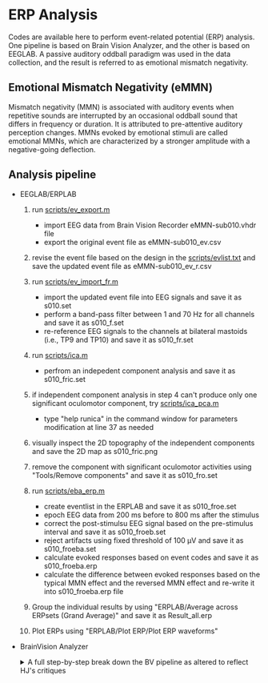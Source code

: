 # ERP Analysis
Codes are available here to perform event-related potential (ERP) analysis. One pipeline is based on Brain Vision Analyzer, and the other is based on EEGLAB. A passive auditory oddball paradigm was used in the data collection, and the result is referred to as emotional mismatch negativity.

## Emotional Mismatch Negativity (eMMN)
Mismatch negativity (MMN) is associated with auditory events when repetitive sounds are interrupted by an occasional oddball sound that differs in frequency or duration. It is attributed to pre-attentive auditory perception changes. MMNs evoked by emotional stimuli are called emotional MMNs, which are characterized by a stronger amplitude with a negative-going deflection.

## Analysis pipeline
- EEGLAB/ERPLAB
  1. run [scripts/ev_export.m](url)
     - import EEG data from Brain Vision Recorder eMMN-sub010.vhdr file
     - export the original event file as eMMN-sub010_ev.csv
    
  2. revise the event file based on the design in the [scripts/evlist.txt](url) and save the updated event file as eMMN-sub010_ev_r.csv
  
  3. run [scripts/ev_import_fr.m](url)
      - import the updated event file into EEG signals and save it as s010.set
      - perform a band-pass filter between 1 and 70 Hz for all channels and save it as s010_f.set
      - re-reference EEG signals to the channels at bilateral mastoids (i.e., TP9 and TP10) and save it as s010_fr.set
    
  4. run [scripts/ica.m](url)
      - perfrom an indepedent component analysis and save it as s010_fric.set
    
  5. if independent component analysis in step 4 can't produce only one significant oculomotor component, try [scripts/ica_pca.m](url) 
      - type "help runica" in the command window for parameters modification at line 37 as needed
    
  6. visually inspect the 2D topography of the independent components and save the 2D map as s010_fric.png
  
  7. remove the component with significant oculomotor activities using "Tools/Remove components" and save it as s010_fro.set
  
  8. run [scripts/eba_erp.m](url)
      - create eventlist in the ERPLAB and save it as s010_froe.set
      - epoch EEG data from 200 ms before to 800 ms after the stimulus
      - correct the post-stimulsu EEG signal based on the pre-stimulus interval and save it as s010_froeb.set
      - reject artifacts using fixed threshold of 100 µV and save it as s010_froeba.set
      - calculate evoked responses based on event codes and save it as s010_froeba.erp
      - calculate the difference between evoked responses based on the typical MMN effect and the reversed MMN effect and re-write it into s010_froeba.erp file
    
  9. Group the individual results by using "ERPLAB/Average across ERPsets (Grand Average)" and save it as Result_all.erp
  
  10. Plot ERPs using "ERPLAB/Plot ERP/Plot ERP waveforms"
  
- BrainVision Analyzer
  <details>
  <summary> A full step-by-step break down the BV pipeline as altered to reflect HJ's critiques
  
  </summary>

  1. Using History Template -> Apply to History File(s), apply history template [HistTemp_HJEdit](https://github.com/Lin-Brain-Lab/EEG_Event-Related-Potentials/blob/main/scripts/HistTemp_HJEdit.ehtp) to all datasets
      - Applies band pass filter between 1 and 70 hz for all channels
      - Re-references all channels to the bilateral mastoids (TP9 and TP10)
      - Initiates semi-automatic ICA analysis
        - history template will pause for user input -> look at [topographical representation](https://github.com/Lin-Brain-Lab/EEG_Event-Related-Potentials/blob/main/images/eMMN-sub008_2d_ic.png) to ensure verticle oculomotor component is concentrated on component F00
         
           <details>
         
           <summary> Troubleshooting suggestions for if oculomotor component is not concentrated on component F00
         
           </summary>
         
           - If [only F01 shows significant frontal activity](https://github.com/Lin-Brain-Lab/EEG_Event-Related-Potentials/blob/main/images/eMMN-sub005_2d_ic.png) use [BV_TMMN_alt_30hcf] to apply a 30hz high cutoff filter to channels Fp1 and Fp2
           - If significant frontal activity is [spread across multiple component topographies](https://github.com/Lin-Brain-Lab/EEG_Event-Related-Potentials/blob/main/images/eMMN-sub016_2d_ic.png), or the component readout shows significant oculomotor acitivy for F01, use [BV_TMMN_alt_ICA20] to initiate a semi-automatic ICA analysis restircting the number of components calculated to 20
               - Note: this can also be done by pressing the ['recalculate' button](https://github.com/Lin-Brain-Lab/EEG_Event-Related-Potentials/blob/main/images/Recalculate.png) on the ICA options menu and changing [the components calculated to 20](https://github.com/Lin-Brain-Lab/EEG_Event-Related-Potentials/blob/main/images/Recalculate%202.png)
           - Once you are able to [isolate the oculomotor component] and remove it, apply the remaining analysis steps outlined below with [BV_TMMN_alt_seg]
         
         
           </details>

        - manually save screencap of 2D topography of independant componants
        - press 'finish' to continue history template application
      - Segments Blocks
        - segments blocks around markers 27-32 according to the boolean expression:
        ```
        FIRST (Stimulus, S 11, *, *)  OR FIRST (Stimulus, S 2, *, *) OR FIRST (Stimulus, S 12, *, *) OR FIRST (Stimulus, S 13, *, *)
        ```
        - Note: some blocks may need fine-tuning based on timing or coding irregularities. This will be indicated with an message saying 'No segments were found' the next time the history template pauses for user input.
        
           <details>
           <summary> Troubleshooting suggestions for "No segments were found." error messages
         
           </summary>
           
           - If there is a missing block indicator code at the beginning of the effected block (ie. S27), go to Transformations -> Segment Analysis Functions -> Segmentation, ensure the appropriate block is designated, change the advanced boolean code to:
             ```
             LAST (Stimulus, S 11, *, *)  OR LAST (Stimulus, S 2, *, *) OR LAST (Stimulus, S 12, *, *) OR LAST (Stimulus, S 13, *, *)
             ```
             and change the segmentation interval to -556500 - 0ms
           - If there is no missing block indicator code, or the 'no segments were found' message presists after the above change has been made, the problem is likely caused by an appended data boundary within the segmentation interval. Check the beginning and end of the block for a boundary indicator and shorten the segmentation interval so as not to include the boundary. Alternatively, shorten the segmentation interval by 500-1000ms until segmentation is possible.
         
         
           </details>
        
      - Renames markers within each block as follows:
        ```
        Old Type       	Old Description          	New Type       	New Description          	Channel  	Time Shift  	Action on Markers
        Stimulus   	    S  2                     	Stimulus   	    Deviant                  	no change	         0	  modified
        Stimulus   	    S 11                     	Stimulus   	    Standard                 	no change	         0	  modified    
        Stimulus   	    S 12                     	Stimulus   	    Standard                 	no change	         0	  modified 
        Stimulus   	    S 13                     	Stimulus   	    Standard                 	no change	         0	  modified 
        ```
      - Segments Trials
        - segments standard trials -200ms-800ms around any marker with description 'Standard' where the following boolean expression holds true
        ```
        FIRST (Stimulus, Deviant, 0, 2000)
        ```
        - segments deviant trials -200ms-800ms around any marker with description 'Deviant' where the following boolean expression holds true
        ```
        LAST (Stimulus, Standard, -2000, 0)
        ```
      - Applies a baseline correction based on the pre-stimulus time window for all segments
      - Performs an automatic artifact rejection with a 100µV threshold
      - Calculates averaged evoked response and standard deviation from trials
      - Calculates difference between deviant and standard evoked responses for each block
    
  2. 
      
  3. 
      
  </details>
